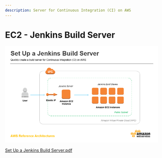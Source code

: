 ```yaml
---
description: Server for Continuous Integration (CI) on AWS
---
```


# EC2 - Jenkins Build Server

![](../.gitbook/assets/image%20%2837%29.png)

[Set Up a Jenkins Build Server.pdf](https://d1.awsstatic.com/Projects/P5505030/aws-project_Jenkins-build-server.pdf)

